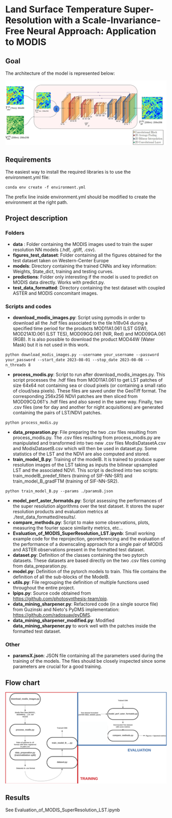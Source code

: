 # Land Surface Temperature Super-Resolution with a Scale-Invariance-Free Neural Approach: Application to MODIS
## Goal
The architecture of the model is represented below:

<p align="center">
  <img src="./images/architecture.png" />
</p>

## Requirements

The easiest way to install the required libraries is to use the environment.yml file: 
``` 
conda env create -f environment.yml
```
The prefix line inside environment.yml should be modified to create the environment at the right path.  

[comment]: <> (If it doesn't work try: conda create --name myenv python=3.12 gdal scikit-image opencv pandas numpy)
[comment]: <> (and then: conda install pytorch torchvision torchaudio pytorch-cuda=12.1 -c pytorch -c nvidia)
[comment]: <> (However, I am not 100% sure if all the library would be present)

## Project description
### Folders
- **data** : Folder containing the MODIS images used to train the super resolution NN models (.hdf, .gtiff, .csv).
- **figures_test_dataset**: Folder containing all the figures obtained for the test dataset taken on Western-Center Europe
- **models**: Directory containing the trained CNNs and key information: Weights, State_dict, training and testing curves.
- **predictions**: Folder only interesting if the model is used to predict on MODIS data directly. Works with predict.py.
- **test_data_formatted**: Directory containing the test dataset with coupled ASTER and MODIS concomitant images. 

### Scripts and codes

- **download_modis_images.py**: Script using pymodis in order to download all the .hdf files associated to the tile h18v04 during a specified time period for the products MOD11A1.061 (LST GSW), MOD21A1D.061 (LST TES), MOD09GQ.061 (NIR, Red) and MOD09GA.061 (RGB). It is also possible to download the product MOD44W (Water Mask) but it is not used in this work.   
```
python download_modis_images.py --username your_username --password your_password --start_date 2023-08-01 --stop_date 2023-08-08 --n_threads 8
```
- **process_modis.py**: Script to run after download_modis_images.py. This script processes the .hdf files from MOD11A1.061 to get LST patches of size 64x64 not containing sea or cloud pixels (or containing a small ratio of cloud/sea pixels). These files are saved under the GeoTiff format. The corresponding 256x256 NDVI patches are then sliced from MOD09CQ.061's .hdf files and also saved in the same way. Finally, two .csv files (one for day and another for night acquisitions) are generated containing the pairs of LST/NDVI patches.  
``` 
python process_modis.py
```
- **data_preparation.py**: File preparing the two .csv files resulting from process_modis.py. The .csv files resulting from process_modis.py are manipulated and transformed into two new .csv files ModisDatasetA.csv and ModisDatasetB.csv which will then be used in dataset.py. Some statistics of the LST and the NDVI are also computed and stored.
- **train_model_B.py**: Training of the modelB. It is trained to produce super resolution images of the LST taking as inputs the bilinear upsampled LST and the associated NDVI. This script is declined into two scripts: train_modelB_predef_filters (training of SIF-NN-SR1) and train_model_B_gradFTM (training of SIF-NN-SR2).
``` 
python train_model_B.py --params ./paramsB.json
``` 
- **model_perf_aster_formatds.py**: Script assessing the performances of the super resolution algorithms over the test dataset. It stores the super resolution products and evaluation metrics at ./test_data_formatted/results/.
- **compare_methods.py**: Script to make some observations, plots, measuring the fourier space similarity metrics, etc...
- **Evaluation_of_MODIS_SuperResolution_LST.ipynb**: Small working example code for the reprojection, georeferencing and the evaluation of the performance of a downscaling approach for a single pair of MODIS and ASTER observations present in the formatted test dataset. 
- **dataset.py**: Definition of the classes containing the two pytorch datasets. These datasets are based directly on the two .csv files coming from data_preparation.py.
- **model.py**: Definition of the pytorch models to train. This file contains the definition of all the sub-blocks of the ModelB.
- **utils.py**: File regrouping the definition of multiple functions used throughout the entire project.
- **lpips.py**: Source code obtained from https://github.com/photosynthesis-team/piq. 
- **data_mining_sharpener.py**: Refactored code (in a single source file) from Guzinski and Nieto's PyDMS implementation: https://github.com/radosuav/pyDMS.
- **data_mining_sharpener_modified.py**: Modified **data_mining_sharpener.py** to work well with the patches inside the formatted test dataset.

### Other
- **paramsX.json**: JSON file containing all the parameters used during the training of the models. The files should be closely inspected since some parameters are crucial for a good training.


## Flow chart

<p align="center">
  <img src="./images/flow_chart222.png" />
</p>

## Results 
See Evaluation_of_MODIS_SuperResolution_LST.ipynb
